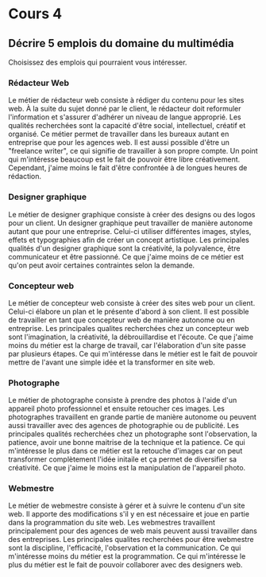 # Cours 4
## Décrire 5 emplois du domaine du multimédia
Choisissez des emplois qui pourraient vous intéresser. 

### Rédacteur Web 

 Le métier de rédacteur web consiste à rédiger du contenu pour les sites web. À la suite du sujet donné par le client, le rédacteur doit reformuler l'information et s'assurer d'adhérer un niveau de langue approprié. Les qualités recherchées sont la capacité d'être social, intellectuel, créatif et organisé. Ce métier permet de travailler dans les bureaux autant en entreprise que pour les agences web. Il est aussi possible d'être un "freelance writer", ce qui signifie de travailler à son propre compte. Un point qui m'intéresse beaucoup est le fait de pouvoir être libre créativement. Cependant, j'aime moins le fait d'être confrontée à de longues heures de rédaction. 

### Designer graphique 
Le métier de designer graphique consiste à créer des designs ou des logos pour un client. Un designer graphique peut travailler de manière autonome autant que pour une entreprise. Celui-ci utiliser différentes images, styles, effets et typographies afin de créer un concept artistique. Les principales qualités d'un designer graphique sont la créativité, la polyvalence, être communicateur et être passionné. Ce que j'aime moins de ce métier est qu'on peut avoir certaines contraintes selon la demande. 

### Concepteur web 
Le métier de concepteur web consiste à créer des sites web pour un client. Celui-ci élabore un plan et le présente d'abord à son client. Il est possible de travailler en tant que concepteur web de manière autonome ou en entreprise. Les principales qualites recherchées chez un concepteur web sont l'imagination, la créativité, la débrouillardise et l'écoute. Ce que j'aime moins du métier est la charge de travail, car l'élaboration d'un site passe par plusieurs étapes. Ce qui m'intéresse dans le métier est le fait de pouvoir mettre de l'avant une simple idée et la transformer en site web. 


### Photographe 
Le métier de photographe consiste à prendre des photos à l'aide d'un appareil photo professionnel et ensuite retoucher ces images. Les photographes travaillent en grande partie de manière autonome ou peuvent aussi travailler avec des agences de photographie ou de publicité. Les principales qualités recherchées chez un photographe sont l'observation, la patience, avoir une bonne maitrise de la technique et la patience. Ce qui m'intéresse le plus dans ce métier est la retouche d'images car on peut transformer complètement l'idée initaile et ça permet de diversifier sa créativité. Ce que j'aime le moins est la manipulation de l'appareil photo.


### Webmestre 
Le métier de webmestre consiste à gérer et à suivre le contenu d'un site web. Il apporte des modifications s'il y en est nécessaire et joue en partie dans la programmation du site web. Les webmestres travaillent principalement pour des agences de web mais peuvent aussi travailler dans des entreprises. Les principales qualites recherchées pour être webmestre sont la discipline, l'efficacité, l'observation et la communication. Ce qui m'intéresse moins du métier est la programmation. Ce qui m'intéresse le plus du métier est le fait de pouvoir collaborer avec des designers web.



